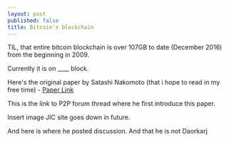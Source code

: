 ```yaml
---
layout: post
published: false
title: Bitcoin's blockchain
---
```


TIL, that entire bitcoin blockchain is over 107GB to date (December 2016) from the beginning in 2009.

Currently it is on ____ block.


Here's the original paper by Satashi Nakomoto (that i hope to read in my free time) - [Paper Link]()


This is the link to P2P forum thread where he first introduce this paper.

Insert image JIC site goes down in future.

And here is where he posted discussion. And that he is not Daorkarj
